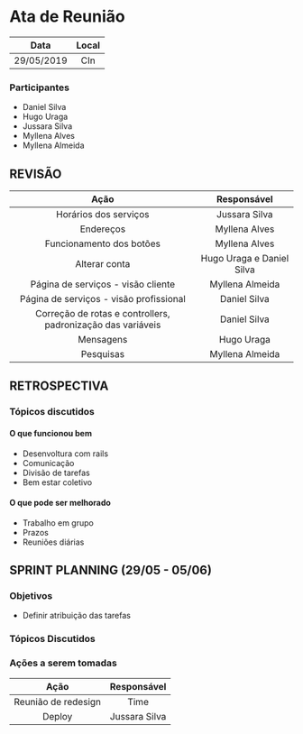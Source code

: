 # Ata de Reunião

Data         | Local
:------------: | :-------------:
29/05/2019   |CIn


### Participantes
* Daniel Silva
* Hugo Uraga
* Jussara Silva
* Myllena Alves
* Myllena Almeida


## REVISÃO
Ação                            | Responsável   
:-------------------------------: | :-------------:
Horários dos serviços | Jussara Silva
Endereços | Myllena Alves
Funcionamento dos botões | Myllena Alves
Alterar conta | Hugo Uraga e Daniel Silva
Página de serviços - visão cliente | Myllena Almeida
Página de serviços - visão profissional | Daniel Silva
Correção de rotas e controllers, padronização das variáveis | Daniel Silva
Mensagens | Hugo Uraga
Pesquisas | Myllena Almeida


## RETROSPECTIVA 

### Tópicos discutidos

#### O que funcionou bem
* Desenvoltura com rails
* Comunicação
* Divisão de tarefas
* Bem estar coletivo

#### O que pode ser melhorado
* Trabalho em grupo
* Prazos
* Reuniões diárias

## SPRINT PLANNING (29/05 - 05/06)

### Objetivos
* Definir atribuição das tarefas

### Tópicos Discutidos


### Ações a serem tomadas
Ação                            | Responsável   
:-------------------------------: | :-------------:
Reunião de redesign | Time
Deploy | Jussara Silva

